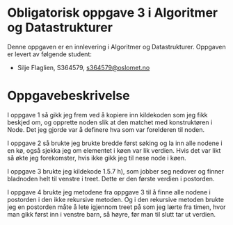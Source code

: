 # Obligatorisk oppgave 3 i Algoritmer og Datastrukturer

Denne oppgaven er en innlevering i Algoritmer og Datastrukturer. 
Oppgaven er levert av følgende student:
* Silje Flaglien, S364579, s364579@oslomet.no


# Oppgavebeskrivelse

I oppgave 1 så gikk jeg frem ved å kopiere inn kildekoden som jeg fikk beskjed om, og opprette noden slik at den matchet med konstruktøren i Node. Det jeg gjorde var å definere hva som var forelderen til noden.

I oppgave 2 så brukte jeg brukte bredde først søking og la inn alle nodene i en kø, også sjekka jeg om elementet i køen var lik verdien. Hvis det var likt så økte jeg forekomster, hvis ikke gikk jeg til nese node i køen. 

I oppgave 3 brukte jeg kildekode 1.5.7 h), som jobber seg nedover og finner bladnoden helt til venstre i treet. Dette er den første verdien i postorden.

I oppgave 4 brukte jeg metodene fra oppgave 3 til å finne alle nodene i postorden i den ikke rekursive metoden. Og i den rekursive metoden brukte jeg en postorden måte å lete igjennom treet på som jeg lærte fra timen, hvor man gikk først inn i venstre barn, så høyre, før man til slutt tar ut verdien. 